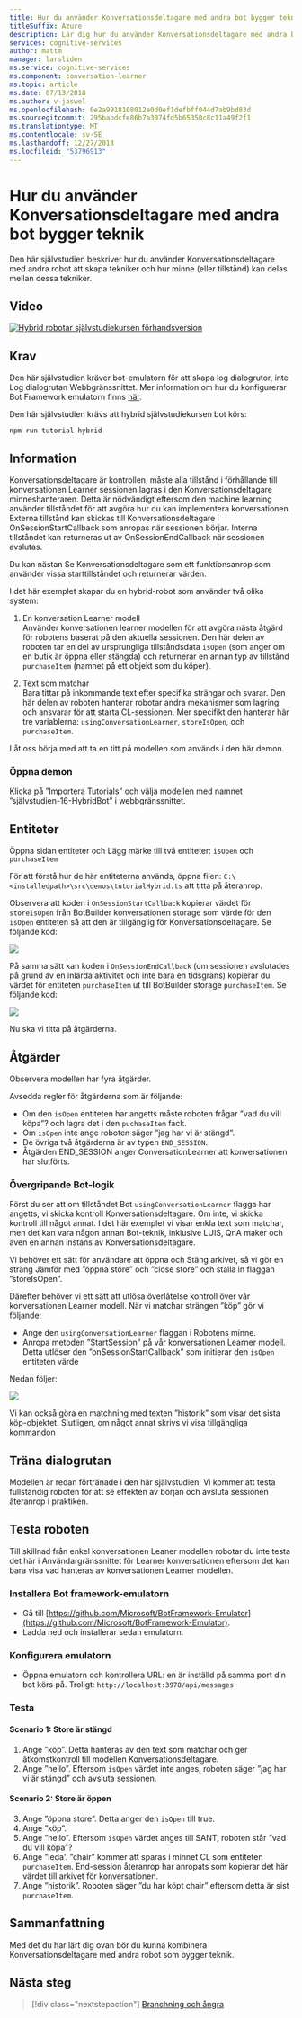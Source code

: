 ```yaml
---
title: Hur du använder Konversationsdeltagare med andra bot bygger teknik - Microsoft Cognitive Services | Microsoft Docs
titleSuffix: Azure
description: Lär dig hur du använder Konversationsdeltagare med andra bot bygger teknik.
services: cognitive-services
author: mattm
manager: larsliden
ms.service: cognitive-services
ms.component: conversation-learner
ms.topic: article
ms.date: 07/13/2018
ms.author: v-jaswel
ms.openlocfilehash: 0e2a9918108012e0d0ef1defbff044d7ab9bd83d
ms.sourcegitcommit: 295babdcfe86b7a3074fd5b65350c8c11a49f2f1
ms.translationtype: MT
ms.contentlocale: sv-SE
ms.lasthandoff: 12/27/2018
ms.locfileid: "53796913"
---
```

# <a name="how-to-use-conversation-learner-with-other-bot-building-technologies"></a>Hur du använder Konversationsdeltagare med andra bot bygger teknik

Den här självstudien beskriver hur du använder Konversationsdeltagare med andra robot att skapa tekniker och hur minne (eller tillstånd) kan delas mellan dessa tekniker. 

## <a name="video"></a>Video

[![Hybrid robotar självstudiekursen förhandsversion](https://aka.ms/cl_Tutorial_v3_Hybrid_Applications_Preview)](https://aka.ms/cl_Tutorial_v3_Hybrid_Applications)

## <a name="requirements"></a>Krav
Den här självstudien kräver bot-emulatorn för att skapa log dialogrutor, inte Log dialogrutan Webbgränssnittet. Mer information om hur du konfigurerar Bot Framework emulatorn finns [här](https://docs.microsoft.com/azure/bot-service/bot-service-debug-emulator?view=azure-bot-service-4.0). 

Den här självstudien krävs att hybrid självstudiekursen bot körs:

    npm run tutorial-hybrid

## <a name="details"></a>Information

Konversationsdeltagare är kontrollen, måste alla tillstånd i förhållande till konversationen Learner sessionen lagras i den Konversationsdeltagare minneshanteraren. Detta är nödvändigt eftersom den machine learning använder tillståndet för att avgöra hur du kan implementera konversationen. Externa tillstånd kan skickas till Konversationsdeltagare i OnSessionStartCallback som anropas när sessionen börjar. Interna tillståndet kan returneras ut av OnSessionEndCallback när sessionen avslutas.

Du kan nästan Se Konversationsdeltagare som ett funktionsanrop som använder vissa starttillståndet och returnerar värden.

I det här exemplet skapar du en hybrid-robot som använder två olika system:
1. En konversation Learner modell <br/>
    Använder konversationen learner modellen för att avgöra nästa åtgärd för robotens baserat på den aktuella sessionen. Den här delen av roboten tar en del av ursprungliga tillståndsdata `isOpen` (som anger om en butik är öppna eller stängda) och returnerar en annan typ av tillstånd `purchaseItem` (namnet på ett objekt som du köper).

2. Text som matchar <br />
    Bara tittar på inkommande text efter specifika strängar och svarar. Den här delen av roboten hanterar robotar andra mekanismer som lagring och ansvarar för att starta CL-sessionen. Mer specifikt den hanterar här tre variablerna: `usingConversationLearner`, `storeIsOpen`, och `purchaseItem`.

Låt oss börja med att ta en titt på modellen som används i den här demon.

### <a name="open-the-demo"></a>Öppna demon

Klicka på ”Importera Tutorials” och välja modellen med namnet ”självstudien-16-HybridBot” i webbgränssnittet.

## <a name="entities"></a>Entiteter

Öppna sidan entiteter och Lägg märke till två entiteter: `isOpen` och `purchaseItem`

För att förstå hur de här entiteterna används, öppna filen: `C:\<installedpath>\src\demos\tutorialHybrid.ts` att titta på återanrop.

Observera att koden i `OnSessionStartCallback` kopierar värdet för `storeIsOpen` från BotBuilder konversationen storage som värde för den `isOpen` entiteten så att den är tillgänglig för Konversationsdeltagare. Se följande kod:

![](../media/tutorial17_sessionstart.PNG)

På samma sätt kan koden i `OnSessionEndCallback` (om sessionen avslutades på grund av en inlärda aktivitet och inte bara en tidsgräns) kopierar du värdet för entiteten `purchaseItem` ut till BotBuilder storage `purchaseItem`. Se följande kod:

![](../media/tutorial17_sessionend.PNG)

Nu ska vi titta på åtgärderna.

## <a name="actions"></a>Åtgärder

Observera modellen har fyra åtgärder.

Avsedda regler för åtgärderna som är följande:

- Om den `isOpen` entiteten har angetts måste roboten frågar ”vad du vill köpa”? och lagra det i den `puchaseItem` fack.
- Om `isOpen` inte ange roboten säger ”jag har vi är stängd”.
- De övriga två åtgärderna är av typen `END_SESSION`.
- Åtgärden END_SESSION anger ConversationLearner att konversationen har slutförts.

### <a name="overall-bot-logic"></a>Övergripande Bot-logik

Först du ser att om tillståndet Bot `usingConversationLearner` flagga har angetts, vi skicka kontroll Konversationsdeltagare. Om inte, vi skicka kontroll till något annat.  I det här exemplet vi visar enkla text som matchar, men det kan vara någon annan Bot-teknik, inklusive LUIS, QnA maker och även en annan instans av Konversationsdeltagare.

Vi behöver ett sätt för användare att öppna och Stäng arkivet, så vi gör en sträng Jämför med ”öppna store” och ”close store” och ställa in flaggan ”storeIsOpen”.

Därefter behöver vi ett sätt att utlösa överlåtelse kontroll över vår konversationen Learner modell. När vi matchar strängen ”köp” gör vi följande:
- Ange den `usingConversationLearner` flaggan i Robotens minne.
- Anropa metoden ”StartSession” på vår konversationen Learner modell.  Detta utlöser den ”onSessionStartCallback” som initierar den `isOpen` entiteten värde

Nedan följer:

![](../media/tutorial17_useConversationLearner.PNG)

Vi kan också göra en matchning med texten ”historik” som visar det sista köp-objektet.
Slutligen, om något annat skrivs vi visa tillgängliga kommandon

## <a name="train-dialog"></a>Träna dialogrutan

Modellen är redan förtränade i den här självstudien.  Vi kommer att testa fullständig roboten för att se effekten av början och avsluta sessionen återanrop i praktiken.

## <a name="testing-the-bot"></a>Testa roboten

Till skillnad från enkel konversationen Leaner modellen robotar du inte testa det här i Användargränssnittet för Learner konversationen eftersom det kan bara visa vad hanteras av konversationen Learner modellen.

### <a name="install-the-bot-framework-emulator"></a>Installera Bot framework-emulatorn

- Gå till [https://github.com/Microsoft/BotFramework-Emulator](https://github.com/Microsoft/BotFramework-Emulator).
- Ladda ned och installerar sedan emulatorn.

### <a name="configure-the-emulator"></a>Konfigurera emulatorn

- Öppna emulatorn och kontrollera URL: en är inställd på samma port din bot körs på. Troligt: `http://localhost:3978/api/messages`

### <a name="test"></a>Testa 

#### <a name="scenario-1-store-is-closed"></a>Scenario 1: Store är stängd
1. Ange ”köp”. Detta hanteras av den text som matchar och ger åtkomstkontroll till modellen Konversationsdeltagare.
2. Ange ”hello”.  Eftersom `isOpen` värdet inte anges, roboten säger ”jag har vi är stängd” och avsluta sessionen.

#### <a name="scenario-2-store-is-open"></a>Scenario 2: Store är öppen
3. Ange ”öppna store”.  Detta anger den `isOpen` till true.
4. Ange ”köp”.
5. Ange ”hello”.  Eftersom `isOpen` värdet anges till SANT, roboten står ”vad du vill köpa”?
6. Ange ”leda'. ”chair” kommer att sparas i minnet CL som entiteten `purchaseItem`. End-session återanrop har anropats som kopierar det här värdet till arkivet för konversationen.
7. Ange ”historik”.  Roboten säger ”du har köpt chair” eftersom detta är sist `purchaseItem`.

## <a name="conclusion"></a>Sammanfattning

Med det du har lärt dig ovan bör du kunna kombinera Konversationsdeltagare med andra robot som bygger teknik.

## <a name="next-steps"></a>Nästa steg

> [!div class="nextstepaction"]
> [Branchning och ångra](./17-branch-undo.md)
